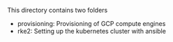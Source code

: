 This directory contains two folders

* provisioning: Provisioning of GCP compute engines
* rke2: Setting up the kubernetes cluster with ansible
